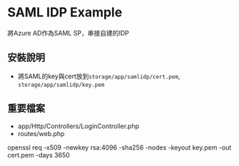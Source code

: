 # SAML IDP Example

將Azure AD作為SAML SP，串接自建的IDP

## 安裝說明
- 將SAML的key與cert放到`storage/app/samlidp/cert.pem`, `storage/app/samlidp/key.pem`

## 重要檔案
- app/Http/Controllers/LoginController.php
- routes/web.php


openssl req -x509 -newkey rsa:4096 -sha256 -nodes -keyout key.pem -out cert.pem -days 3650